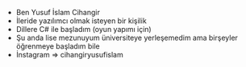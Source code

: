 - Ben Yusuf İslam Cihangir
- İleride yazılımcı olmak isteyen bir kişilik
- Dillere C# ile başladım (oyun yapımı için)
- Şu anda lise mezunuyum üniversiteye yerleşemedim ama birşeyler öğrenmeye başladım bile
- İnstagram => cihangiryusufislam

